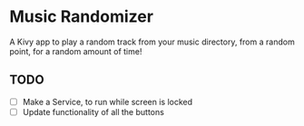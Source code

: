# Music Randomizer

A Kivy app to play a random track from your music directory, from a random point, for a random amount of time!

## TODO

- [ ] Make a Service, to run while screen is locked
- [ ] Update functionality of all the buttons

